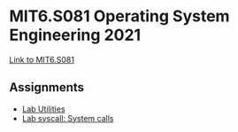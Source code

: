 # MIT6.S081 Operating System Engineering 2021
[Link to MIT6.S081](https://pdos.csail.mit.edu/6.S081/2021/schedule.html)



## Assignments

- [Lab Utilities](https://github.com/Joshmomel/mit-os-2021/pull/2)
- [Lab syscall: System calls](https://github.com/Joshmomel/mit-os-2021/pull/1)
